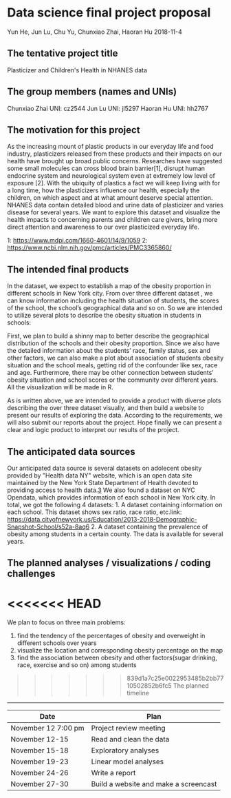 Data science final project proposal
================
Yun He, Jun Lu, Chu Yu, Chunxiao Zhai, Haoran Hu
2018-11-4

The tentative project title
---------------------------

Plasticizer and Children's Health in NHANES data

The group members (names and UNIs)
----------------------------------

Chunxiao Zhai UNI: cz2544
Jun Lu UNI: jl5297 Haoran Hu UNI: hh2767

The motivation for this project
-------------------------------

As the increasing mount of plastic products in our everyday life and food industry, plasticizers released from these products and their impacts on our health have brought up broad public concerns. Researches have suggested some small molecules can cross blood brain barrier\[1\], disrupt human endocrine system and neurological system even at extremely low level of exposure \[2\]. With the ubiquity of plastics a fact we will keep living with for a long time, how the plasticizers influence our health, especially the children, on which aspect and at what amount deserve special attention. NHANES data contain detailed blood and urine data of plasticizer and varies disease for several years. We want to explore this dataset and visualize the health impacts to concerning parents and children care givers, bring more direct attention and awareness to our over plasticized everyday life.

1: <https://www.mdpi.com/1660-4601/14/9/1059> 2: <https://www.ncbi.nlm.nih.gov/pmc/articles/PMC3365860/>

The intended final products
---------------------------
In the dataset, we expect to establish a map of the obesity proportion in different schools in New York city. From over three different dataset , we can know information including the health situation of students, the scores of the school, the school’s geographical data and so on. So we are intended to utilize several plots to describe the obesity situation in students in schools:

First, we plan to build a shinny map to better describe the geographical distribution of the schools and their obesity proportion. Since we also have the detailed information about the students’ race, family status, sex and other factors, we can also make a plot about association of students obesity situation and the school meals, getting rid of the confounder like sex, race and age. Furthermore, there may be other connection between students’ obesity situation and school scores or the community over different years. All the visualization will be made in R.

As is written above, we are intended to provide a product with diverse plots describing the over three dataset visually, and then build a website to present our results of exploring the data. According to the requirements, we will also submit our reports about the project. Hope finally we can present a clear and logic product to interpret our results of the project.


The anticipated data sources
----------------------------

Our anticipated data source is several datasets on adolecent obesity provided by "Health data NY" website, which is an open data site maintained by the New York State Department of Health devoted to providing access to health data.[3](https://www.health.ny.gov/prevention/obesity/statistics_and_impact/student_weight_status_data.htm) We also found a dataset on NYC Opendata, which provides information of each school in New York city. In total, we got the following 4 datasets: 1. A dataset containing information on each school. This dataset shows sex ratio, race ratio, etc.link: <https://data.cityofnewyork.us/Education/2013-2018-Demographic-Snapshot-School/s52a-8aq6> 2. A dataset containing the prevalence of obesity among students in a certain county. The data is available for several years.

The planned analyses / visualizations / coding challenges
---------------------------------------------------------

<<<<<<< HEAD
=======
We plan to focus on three main problems:

1.  find the tendency of the percentages of obesity and overweight in different schools over years
2.  visualize the location and corresponding obesity percentage on the map
3.  find the association between obesity and other factors(sugar drinking, race, exercise and so on) among students

>>>>>>> 839d1a7c25e0022953485b2bb7710502852b6fc5
The planned timeline
--------------------

| Date                | Plan                                  |
|---------------------|---------------------------------------|
| November 12 7:00 pm | Project review meeting                |
| November 12-15      | Read and clean the data               |
| November 15-18      | Exploratory analyses                  |
| November 19-23      | Linear model analyses                 |
| November 24-26      | Write a report                        |
| November 27-30      | Build a website and make a screencast |
